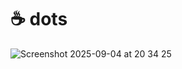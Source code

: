 # ☕ dots

![Screenshot 2025-09-04 at 20 34 25](https://github.com/user-attachments/assets/080abf47-cf4d-4759-a984-118e84fdc73f)
